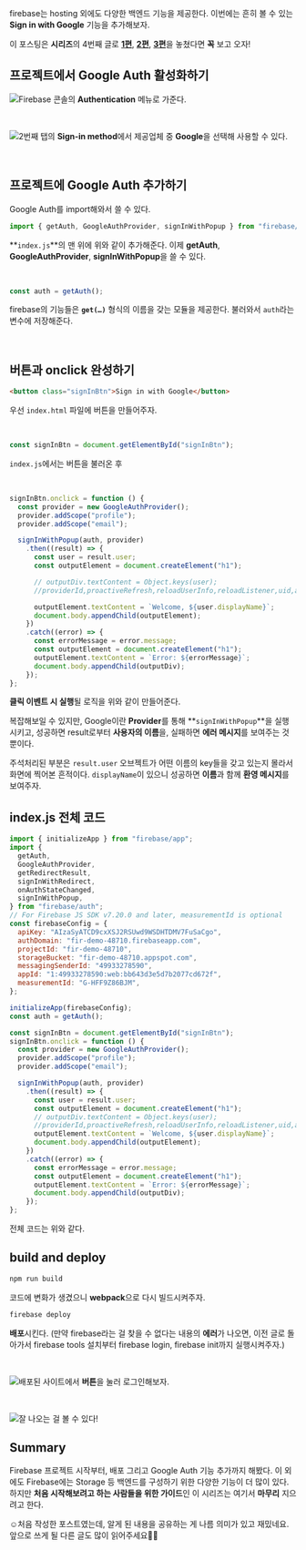 

firebase는 hosting 외에도 다양한 백엔드 기능을 제공한다. 
이번에는 흔히 볼 수 있는 **Sign in with Google** 기능을 추가해보자. 

이 포스팅은 **시리즈**의 4번째 글로 [**1편**](https://velog.io/@djk01281/Firebase%EB%A1%9C-%EB%B0%B1%EC%97%94%EB%93%9C-%EB%A7%8C%EB%93%A4%EA%B8%B0-1-%ED%94%84%EB%A1%9C%EC%A0%9D%ED%8A%B8-%EC%8B%9C%EC%9E%91%ED%95%98%EA%B8%B0), [**2편**](https://velog.io/@djk01281/Firebase로-백엔드-만들기-2-코드-작성과-webpack-설치), [**3편**](https://velog.io/@djk01281/Firebase로-백엔드-만들기-3Firebase-설치와-Deploy)을 놓쳤다면 **꼭** 보고 오자!

## 프로젝트에서 Google Auth 활성화하기

![](https://velog.velcdn.com/images/djk01281/post/a264dcc3-015f-49c8-bce9-badd25599ef8/image.png)Firebase 콘솔의 **Authentication** 메뉴로 가준다. 

<br>

![](https://velog.velcdn.com/images/djk01281/post/2ac0a2dc-62a2-47f7-92de-6739f3f55c17/image.png)2번째 탭의 **Sign-in method**에서 제공업체 중 **Google**을 선택해 사용할 수 있다.

<br>

## 프로젝트에 Google Auth 추가하기

Google Auth를 import해와서 쓸 수 있다. 
<br>

```jsx
import { getAuth, GoogleAuthProvider, signInWithPopup } from "firebase/auth";
```

**`index.js`**의 맨 위에 위와 같이 추가해준다.  이제 **getAuth**, **GoogleAuthProvider**, **signInWithPopup**을 쓸 수 있다.

<br>

```jsx
const auth = getAuth();
```

firebase의 기능들은 **`get(…)`** 형식의 이름을 갖는 모듈을 제공한다. 불러와서 `auth`라는 변수에 저장해준다. 

<br>

## 버튼과 onclick 완성하기

```html
<button class="signInBtn">Sign in with Google</button>
```

우선 `index.html` 파일에 버튼을 만들어주자. 

<br>

```jsx
const signInBtn = document.getElementById("signInBtn");
```

`index.js`에서는 버튼을 불러온 후

<br>

```jsx
signInBtn.onclick = function () {
  const provider = new GoogleAuthProvider();
  provider.addScope("profile");
  provider.addScope("email");

  signInWithPopup(auth, provider)
    .then((result) => {
      const user = result.user;
      const outputElement = document.createElement("h1");

      // outputDiv.textContent = Object.keys(user);
      //providerId,proactiveRefresh,reloadUserInfo,reloadListener,uid,auth,stsTokenManager,accessToken,displayName,email,emailVerified,phoneNumber,photoURL,isAnonymous,tenantId,providerData,metadata

      outputElement.textContent = `Welcome, ${user.displayName}`;
      document.body.appendChild(outputElement);
    })
    .catch((error) => {
      const errorMessage = error.message;
      const outputElement = document.createElement("h1");
      outputElement.textContent = `Error: ${errorMessage}`;
      document.body.appendChild(outputDiv);
    });
};
```

**클릭 이벤트 시 실행**될 로직을 위와 같이 만들어준다. 

복잡해보일 수 있지만, Google이란 **Provider**를 통해 **`signInWithPopup`**을 실행시키고, 성공하면 result로부터 **사용자의 이름**을, 실패하면 **에러 메시지**를 보여주는 것 뿐이다. 

주석처리된 부분은 `result.user` 오브젝트가 어떤 이름의 key들을 갖고 있는지 몰라서 화면에 찍어본 흔적이다. `displayName`이 있으니 성공하면 **이름**과 함께 **환영 메시지**를 보여주자. 
<br>

## index.js 전체 코드

```jsx
import { initializeApp } from "firebase/app";
import {
  getAuth,
  GoogleAuthProvider,
  getRedirectResult,
  signInWithRedirect,
  onAuthStateChanged,
  signInWithPopup,
} from "firebase/auth";
// For Firebase JS SDK v7.20.0 and later, measurementId is optional
const firebaseConfig = {
  apiKey: "AIzaSyATCD9cxXSJ2RSUwd9WSDHTDMV7FuSaCgo",
  authDomain: "fir-demo-48710.firebaseapp.com",
  projectId: "fir-demo-48710",
  storageBucket: "fir-demo-48710.appspot.com",
  messagingSenderId: "49933278590",
  appId: "1:49933278590:web:bb643d3e5d7b2077cd672f",
  measurementId: "G-HFF9Z86BJM",
};

initializeApp(firebaseConfig);
const auth = getAuth();

const signInBtn = document.getElementById("signInBtn");
signInBtn.onclick = function () {
  const provider = new GoogleAuthProvider();
  provider.addScope("profile");
  provider.addScope("email");

  signInWithPopup(auth, provider)
    .then((result) => {
      const user = result.user;
      const outputElement = document.createElement("h1");
      // outputDiv.textContent = Object.keys(user);
      //providerId,proactiveRefresh,reloadUserInfo,reloadListener,uid,auth,stsTokenManager,accessToken,displayName,email,emailVerified,phoneNumber,photoURL,isAnonymous,tenantId,providerData,metadata
      outputElement.textContent = `Welcome, ${user.displayName}`;
      document.body.appendChild(outputElement);
    })
    .catch((error) => {
      const errorMessage = error.message;
      const outputElement = document.createElement("h1");
      outputElement.textContent = `Error: ${errorMessage}`;
      document.body.appendChild(outputDiv);
    });
};
```
전체 코드는 위와 같다.

## build and deploy

```bash
npm run build
```

코드에 변화가 생겼으니 **webpack**으로 다시 빌드시켜주자.
<br>
 

```bash
firebase deploy
```

**배포**시킨다. (만약 firebase라는 걸 찾을 수 없다는 내용의 **에러**가 나오면, 이전 글로 돌아가서 firebase tools 설치부터 firebase login, firebase init까지 실행시켜주자.)

<br>

![](https://velog.velcdn.com/images/djk01281/post/05ee5cb0-4bb5-4c51-b968-a04b277c1e91/image.png)배포된 사이트에서 **버튼**을 눌러 로그인해보자.

<br>

![](https://velog.velcdn.com/images/djk01281/post/90dfbb53-832b-4898-bf52-890cec306f41/image.png)잘 나오는 걸 볼 수 있다!

## Summary

Firebase 프로젝트 시작부터, 배포 그리고 Google Auth 기능 추가까지 해봤다. 
이 외에도 Firebase에는 Storage 등 백엔드를 구성하기 위한 다양한 기능이 더 많이 있다. 하지만 **처음 시작해보려고 하는 사람들을 위한 가이드**인 이 시리즈는 여기서 **마무리** 지으려고 한다. 

☺️처음 작성한 포스트였는데, 알게 된 내용을 공유하는 게 나름 의미가 있고 재밌네요. 앞으로 쓰게 될 다른 글도 많이 읽어주세요👏🏻
